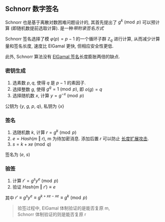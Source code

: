 ## Schnorr 数字签名

Schnorr 也是基于离散对数困难问题设计的, 其首先提出了 $g^{k}\pmod p$ 可以预计算 (即随机数提前选取计算). 是一种*带附录签名方式*

Schnorr 签名选择了模 $\varphi(p)=p-1$ 的一个循环子群 $\mathbb{Z}_{q}$ 进行计算, 从而减少计算量和签名长度, 速度比 ElGamal 更快, 但相应安全性更低. 

此外, Schnorr 算法没有 [ElGamal 签名](Security/密码学/公钥密码/ElGamal%20协议.md)长度膨胀两倍的缺点.

### 密钥生成

1. 选素数 $p, q$, 使得 $q$ 是 $p-1$ 的素因子.
2. 选择整数 $g$, 使得 $g^{q}=1\pmod p$, 即 $o(g)= q$
3. 选择随机数 $x$, 计算 $y=g^{-x}\pmod p$

公钥为 $\{y,\ g,\ p,\ q\}$, 私钥为 $\{x\}$

### 签名

1. 选随机数 $k$, 计算 $r=g^{k}\pmod p$
2. $e=Hash(m\ \Vert\ r)$, m 为待加密消息. 添加后置 $r$ 可以防止 [长度扩展攻击](Security/密码学/消息摘要/MD%20迭代结构/长度扩展攻击.md).
3. $s=k+xe\pmod q$

签名为 $(e,\ s)$

### 验签

1. 计算 $r'=g^{s}y^{e}\pmod p$
2. 验证 $Hash(m\ \Vert\ r')\equiv e$

其中 $r'\equiv g^{s}y^{e}\equiv g^{k+xe-xe}\equiv g^{k}\pmod p$

> 验签过程中, ElGamal 体制验证的是能否复原 m,  
> Schnorr 体制验证的则是能否复原 r
